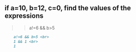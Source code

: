 ## if a=10, b=12, c=0, find the values of  the expressions

>> a!=6 && b>5

```md
    a!=6 && b>5 <br>
    1 && 1 <br>
    1
```
